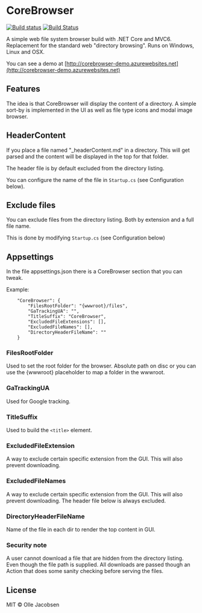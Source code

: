 # CoreBrowser

[![Build status](https://ci.appveyor.com/api/projects/status/2i85nqapq6i2ed0v?svg=true)](https://ci.appveyor.com/project/ollejacobsen/corebrowser)
[![Build Status](https://travis-ci.org/ollejacobsen/CoreBrowser.svg?branch=master)](https://travis-ci.org/ollejacobsen/CoreBrowser)

A simple web file system browser build with .NET Core and MVC6. 
Replacement for the standard web "directory browsing". Runs on Windows, Linux and OSX.

You can see a demo at [http://corebrowser-demo.azurewebsites.net](http://corebrowser-demo.azurewebsites.net)

## Features
The idea is that CoreBrowser will display the content of a directory.
A simple sort-by is implemented in the UI as well as file type icons and modal image browser.

## HeaderContent
If you place a file named "_headerContent.md" in a directory. 
This will get parsed and the content will be displayed in the top for that folder.

The header file is by default excluded from the directory listing.

You can configure the name of the file in `Startup.cs`  (see Configuration below).

## Exclude files
You can exclude files from the directory listing. Both by extension and a full file name.

This is done by modifying `Startup.cs` (see Configuration below)

## Appsettings
In the file appsettings.json there is a CoreBrowser section that you can tweak.

Example:
```
	"CoreBrowser": {
		"FilesRootFolder": "{wwwroot}/files",
		"GaTrackingUA": "",
		"TitleSuffix": "CoreBrowser",
		"ExcludedFileExtensions": [],
		"ExcludedFileNames": [],
		"DirectoryHeaderFileName": ""
	}
``` 

### FilesRootFolder
Used to set the root folder for the browser. Absolute path on disc or you can use the {wwwroot} placeholder to map a folder in the wwwroot.

### GaTrackingUA
Used for Google tracking.

### TitleSuffix
Used to build the `<title>` element.

### ExcludedFileExtension
A way to exclude certain specific extension from the GUI. This will also prevent downloading.

### ExcludedFileNames
A way to exclude certain specific extension from the GUI. This will also prevent downloading.
The header file below is always excluded.

### DirectoryHeaderFileName
Name of the file in each dir to render the top content in GUI.

### Security note
A user cannot download a file that are hidden from the directory listing. Even though the file path is supplied.
All downloads are passed though an Action that does some sanity checking before serving the files.


## License

MIT &copy; Olle Jacobsen